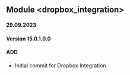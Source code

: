 ## Module <dropbox_integration>

#### 29.09.2023
#### Version 15.0.1.0.0
#### ADD
- Initial commit for Dropbox Integration
